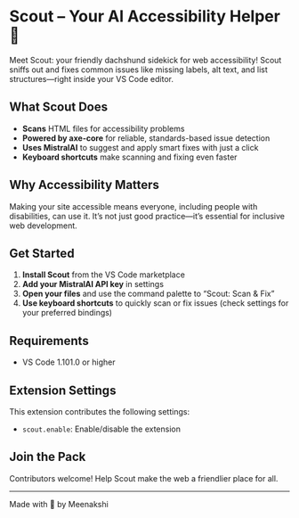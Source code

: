 # Scout – Your AI Accessibility Helper 🐾

Meet Scout: your friendly dachshund sidekick for web accessibility! Scout sniffs out and fixes common issues like missing labels, alt text, and list structures—right inside your VS Code editor.

## What Scout Does

- **Scans** HTML files for accessibility problems
- **Powered by axe-core** for reliable, standards-based issue detection
- **Uses MistralAI** to suggest and apply smart fixes with just a click
- **Keyboard shortcuts** make scanning and fixing even faster

## Why Accessibility Matters

Making your site accessible means everyone, including people with disabilities, can use it. It’s not just good practice—it’s essential for inclusive web development.

## Get Started

1. **Install Scout** from the VS Code marketplace
2. **Add your MistralAI API key** in settings
3. **Open your files** and use the command palette to “Scout: Scan & Fix”
4. **Use keyboard shortcuts** to quickly scan or fix issues (check settings for your preferred bindings)

## Requirements

- VS Code 1.101.0 or higher

## Extension Settings

This extension contributes the following settings:

* `scout.enable`: Enable/disable the extension

## Join the Pack

Contributors welcome! Help Scout make the web a friendlier place for all.

---

Made with 🐾 by Meenakshi
